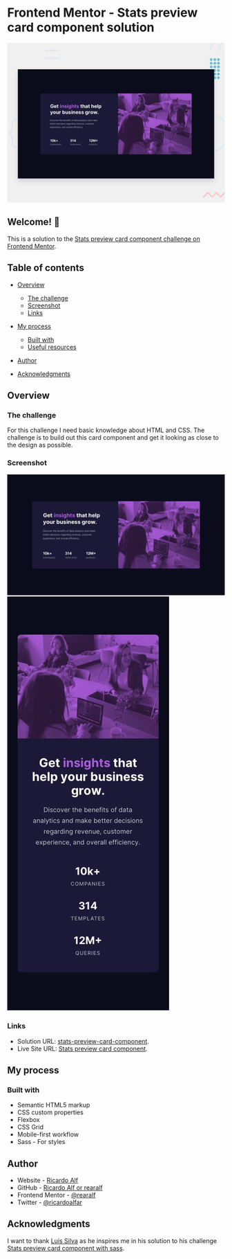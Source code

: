 # Frontend Mentor - Stats preview card component solution

![Design preview for the Stats preview card component coding challenge](./design/desktop-preview.jpg)

## Welcome! 👋

This is a solution to the [Stats preview card component challenge on Frontend Mentor](https://www.frontendmentor.io/challenges/stats-preview-card-component-8JqbgoU62).

## Table of contents

- [Overview](#overview)
  - [The challenge](#the-challenge)
  - [Screenshot](#screenshot)
  - [Links](#links)

- [My process](#my-process)
  - [Built with](#built-with)
  - [Useful resources](#useful-resources)
- [Author](#author)
- [Acknowledgments](#acknowledgments)

## Overview

### The challenge

For this challenge I need basic knowledge about HTML and CSS. The challenge is to build out this card component and get it looking as close to the design as possible.

### Screenshot

<img src=".\design\desktop-design.jpg" alt="This is image at 1440px" />

<img src=".\design\mobile-design.jpg" alt="This is image at 375px" />

### Links

- Solution URL: [stats-preview-card-component](https://github.com/rearalf/stats-preview-card-component).
- Live Site URL: [Stats preview card component](https://stats-preview-card-component-henna.vercel.app/).

## My process

### Built with

- Semantic HTML5 markup
- CSS custom properties
- Flexbox
- CSS Grid
- Mobile-first workflow
- Sass - For styles

## Author

- Website - [Ricardo Alf](https://rearalf.vercel.app/)
- GitHub - [Ricardo Alf or rearalf](https://github.com/rearalf)
- Frontend Mentor - [@rearalf](https://www.frontendmentor.io/profile/rearalf)
- Twitter - [@ricardoalfar](https://twitter.com/ricardoalfar)

## Acknowledgments

I want to thank [Luis Silva](https://www.frontendmentor.io/profile/luis-silva-hub) as he inspires me in his solution to his challenge [Stats preview card component with sass](https://luisstivesilva.github.io/frontendmentor-challenge-5/).
